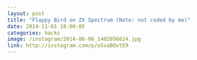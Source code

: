```yaml
---
layout: post
title: "Flappy Bird on ZX Spectrum (Note: not coded by me)"
date: 2014-11-01 18:00:05
categories: hacks
image: /instagram/2014-06-06_1402056824.jpg
link: http://instagram.com/p/o5vaBOvtE9
---
```

